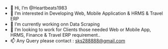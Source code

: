 - 👋 Hi, I’m @Heartbeats1983
- 👀 I’m interested in Developing Web, Mobile Application & HRMS & Travel ERP
- 🌱 I’m currently working onn Data Scraping
- 💞️ I’m looking to work for Clients those needed Web or Mobile App, HRMS, Finance & Travel ERP requirement..
- 📫 Any Query please contact : sks288888@gmail.com

<!---
Heartbeats1983/Heartbeats1983 is a ✨ special ✨ repository because its `README.md` (this file) appears on your GitHub profile.
You can click the Preview link to take a look at your changes.
--->
